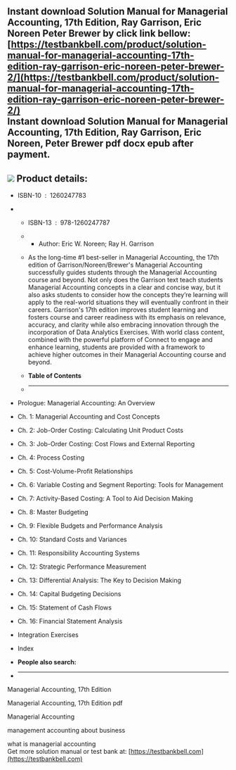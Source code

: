 Instant download **Solution Manual for Managerial Accounting, 17th Edition, Ray Garrison, Eric Noreen Peter Brewer** by click link bellow:  
[https://testbankbell.com/product/solution-manual-for-managerial-accounting-17th-edition-ray-garrison-eric-noreen-peter-brewer-2/](https://testbankbell.com/product/solution-manual-for-managerial-accounting-17th-edition-ray-garrison-eric-noreen-peter-brewer-2/)  
**Instant download Solution Manual for Managerial Accounting, 17th Edition, Ray Garrison, Eric Noreen, Peter Brewer pdf docx epub after payment.**
--------------------------------------------------------------------------------------------------------------------------------------------------


![](https://testbankbell.com/wp-content/uploads/2023/05/9781260247787_SolutionManual-2.jpeg)
**Product details:**
--------------------


* ISBN-10 ‏ : ‎ 1260247783
* * ISBN-13 ‏ : ‎ 978-1260247787
  * * Author: Eric W. Noreen; Ray H. Garrison
   
  * As the long-time #1 best-seller in Managerial Accounting, the 17th edition of Garrison/Noreen/Brewer's Managerial Accounting successfully guides students through the Managerial Accounting course and beyond. Not only does the Garrison text teach students Managerial Accounting concepts in a clear and concise way, but it also asks students to consider how the concepts they’re learning will apply to the real-world situations they will eventually confront in their careers. Garrison's 17th edition improves student learning and fosters course and career readiness with its emphasis on relevance, accuracy, and clarity while also embracing innovation through the incorporation of Data Analytics Exercises. With world class content, combined with the powerful platform of Connect to engage and enhance learning, students are provided with a framework to achieve higher outcomes in their Managerial Accounting course and beyond.
  * **Table of Contents**
  * ---------------------
 
* Prologue: Managerial Accounting: An Overview
* Ch. 1: Managerial Accounting and Cost Concepts
* Ch. 2: Job-Order Costing: Calculating Unit Product Costs
* Ch. 3: Job-Order Costing: Cost Flows and External Reporting
* Ch. 4: Process Costing
* Ch. 5: Cost-Volume-Profit Relationships
* Ch. 6: Variable Costing and Segment Reporting: Tools for Management
* Ch. 7: Activity-Based Costing: A Tool to Aid Decision Making
* Ch. 8: Master Budgeting
* Ch. 9: Flexible Budgets and Performance Analysis
* Ch. 10: Standard Costs and Variances
* Ch. 11: Responsibility Accounting Systems
* Ch. 12: Strategic Performance Measurement
* Ch. 13: Differential Analysis: The Key to Decision Making
* Ch. 14: Capital Budgeting Decisions
* Ch. 15: Statement of Cash Flows
* Ch. 16: Financial Statement Analysis
* Integration Exercises
* Index
* **People also search:**
* -----------------------

Managerial Accounting, 17th Edition

Managerial Accounting, 17th Edition pdf

Managerial Accounting

management accounting about business

what is managerial accounting  
 Get more solution manual or test bank at: [https://testbankbell.com](https://testbankbell.com)
